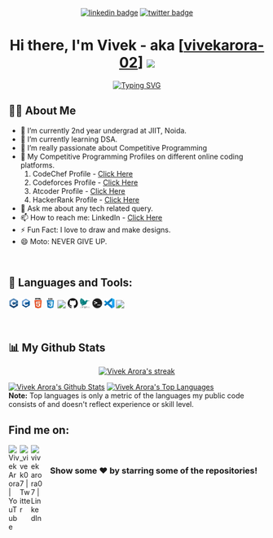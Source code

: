 <div align="center">
  
  
[![linkedin badge](https://img.shields.io/badge/Vivek_Arora-30302f?style=flat&logo=linkedin)](https://www.linkedin.com/in/vivekarora07/)
[![twitter badge](https://img.shields.io/badge/@_vivek07-30302f?style=flat&logo=twitter)](https://twitter.com/_vivek07?s=08)


  <h1>Hi there, I'm Vivek - aka [<a href="https://github.com/vivekarora-02">vivekarora-02</a>]  <img src="https://media.giphy.com/media/hvRJCLFzcasrR4ia7z/giphy.gif" width="30px"></h1>

[![Typing SVG](https://readme-typing-svg.herokuapp.com?font=Robot-Bold&size=30&color=fff&center=true&vCenter=true&width=900&height=110&lines=Competetive+Programmer;Passionate+Developer;CSE+Sophomore)](https://git.io/typing-svg)

  
</div>
  


## 🙋‍♂️ About Me
- 🔭 I’m currently 2nd year undergrad at JIIT, Noida.
- 🌱 I’m currently learning DSA.
- 🤔 I’m really passionate about Competitive Programming
- 🤠 My Competitive Programming Profiles on different online coding platforms.
     1. CodeChef Profile - [Click Here](https://www.codechef.com/users/vivek_arora)
     2. Codeforces Profile - [Click Here](https://codeforces.com/profile/vivek_arora02)
     3. Atcoder Profile - [Click Here](https://atcoder.jp/users/vivek_arora)
     4. HackerRank Profile - [Click Here](https://www.hackerrank.com/vivek_arora2024)
- 💬 Ask me about any tech related query.
- 📫 How to reach me: LinkedIn - [Click Here](https://www.linkedin.com/in/vivekarora07/)
- ⚡ Fun Fact: I love to draw and make designs.
- 😄 Moto: NEVER GIVE UP.


<br/>

## 🚀 Languages and Tools:

<code><img height="20" src="https://raw.githubusercontent.com/github/explore/80688e429a7d4ef2fca1e82350fe8e3517d3494d/topics/cpp/cpp.png"></code>
<code><img height="20" src="https://raw.githubusercontent.com/github/explore/80688e429a7d4ef2fca1e82350fe8e3517d3494d/topics/c/c.png"></code>
<code><img height="20" src="https://raw.githubusercontent.com/github/explore/80688e429a7d4ef2fca1e82350fe8e3517d3494d/topics/html/html.png"></code>
<code><img height="20" src="https://raw.githubusercontent.com/github/explore/80688e429a7d4ef2fca1e82350fe8e3517d3494d/topics/css/css.png"></code>
<code><img height="20" src="https://img.icons8.com/color/48/000000/git.png"></code>
<code><img height="20" src="https://raw.githubusercontent.com/github/explore/78df643247d429f6cc873026c0622819ad797942/topics/github/github.png"></code>
<code><img height="20" src="https://raw.githubusercontent.com/github/explore/78df643247d429f6cc873026c0622819ad797942/topics/latex/latex.png"></code>
<code><img height="20" src="https://raw.githubusercontent.com/github/explore/80688e429a7d4ef2fca1e82350fe8e3517d3494d/topics/terminal/terminal.png"></code>
<code><img height="20" src="https://raw.githubusercontent.com/github/explore/80688e429a7d4ef2fca1e82350fe8e3517d3494d/topics/visual-studio-code/visual-studio-code.png"></code> 
<code><img height="20" src="https://www.vectorlogo.zone/logos/google_cloud/google_cloud-icon.svg"></code> 
</p>
<br>


## 📊 My Github Stats

<p align="center">
    <a href="https://github.com/vivekarora-02/github-readme-streak-stats">
        <img title="🔥 Get streak stats for your profile at git.io/streak-stats" alt="Vivek Arora's streak" src="https://github-readme-streak-stats.herokuapp.com/?user=vivekarora-02&theme=black-ice&hide_border=true&stroke=0000&background=060A0CD0"/>
    </a>
</p>

<a href="https://github.com/vivekarora-02/github-readme-stats"><img alt="Vivek Arora's Github Stats" src="https://github-readme-stats.vercel.app/api?username=vivekarora-02&show_icons=true&count_private=true&theme=react&hide_border=true&bg_color=0D1117" /></a>
<a href="https://github.com/vivekarora-02/github-readme-stats"><img alt="Vivek Arora's Top Languages" src="https://github-readme-stats.vercel.app/api/top-langs/?username=vivekarora-02&langs_count=8&count_private=true&layout=compact&theme=react&hide_border=true&bg_color=0D1117"/></a>
<br/>
<b>Note:</b> Top languages is only a metric of the languages my public code consists of and doesn't reflect experience or skill level.

## Find me on:
[<img align="left" alt="Vivek Arora | YouTube" width="22px" src="https://cdn.jsdelivr.net/npm/simple-icons@v3/icons/youtube.svg" />][youtube]
[<img align="left" alt="_vivek07 | Twitter" width="22px" src="https://cdn.jsdelivr.net/npm/simple-icons@v3/icons/twitter.svg" />][twitter]
[<img align="left" alt="vivekarora07 | LinkedIn" width="22px" src="https://cdn.jsdelivr.net/npm/simple-icons@v3/icons/linkedin.svg" />][linkedin]

<br />

[twitter]: https://twitter.com/_vivek07?s=08
[youtube]: https://www.youtube.com/channel/UCsBFZCuE1qszyUrqXEPbleg
[linkedin]: https://www.linkedin.com/in/vivekarora07/
[github]: https://github.com/vivekarora-02

<div align="center">

### Show some ❤️ by starring some of the repositories!


  

  
<!-- ![Github stats](https://github-readme-stats.vercel.app/api?username=Nushcode)
 -->
